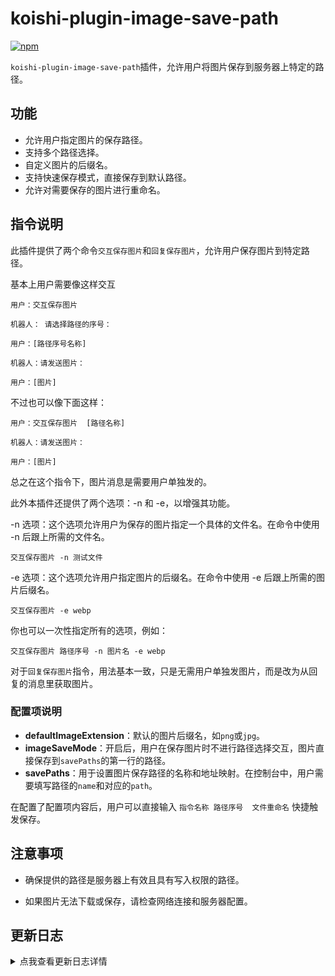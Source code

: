 # koishi-plugin-image-save-path

[![npm](https://img.shields.io/npm/v/koishi-plugin-image-save-path?style=flat-square)](https://www.npmjs.com/package/koishi-plugin-image-save-path)

`koishi-plugin-image-save-path`插件，允许用户将图片保存到服务器上特定的路径。


## 功能

- 允许用户指定图片的保存路径。
- 支持多个路径选择。
- 自定义图片的后缀名。
- 支持快速保存模式，直接保存到默认路径。
- 允许对需要保存的图片进行重命名。


## 指令说明

此插件提供了两个命令`交互保存图片`和`回复保存图片`，允许用户保存图片到特定路径。

基本上用户需要像这样交互
```
用户：交互保存图片
```
```
机器人： 请选择路径的序号：
```

```
用户：[路径序号名称]
```
```
机器人：请发送图片：
```
```
用户：[图片]
```


不过也可以像下面这样：
```
用户：交互保存图片  [路径名称]
```

```
机器人：请发送图片：
```

```
用户：[图片]
```
总之在这个指令下，图片消息是需要用户单独发的。

此外本插件还提供了两个选项：-n 和 -e，以增强其功能。

-n 选项：这个选项允许用户为保存的图片指定一个具体的文件名。在命令中使用 -n 后跟上所需的文件名。
```
交互保存图片 -n 测试文件
```
-e 选项：这个选项允许用户指定图片的后缀名。在命令中使用 -e 后跟上所需的图片后缀名。
```
交互保存图片 -e webp
```

你也可以一次性指定所有的选项，例如：
```
交互保存图片 路径序号 -n 图片名 -e webp
```

对于`回复保存图片`指令，用法基本一致，只是无需用户单独发图片，而是改为从回复的消息里获取图片。


### 配置项说明
- **defaultImageExtension**：默认的图片后缀名，如`png`或`jpg`。
- **imageSaveMode**：开启后，用户在保存图片时不进行路径选择交互，图片直接保存到`savePaths`的第一行的路径。
- **savePaths**：用于设置图片保存路径的名称和地址映射。在控制台中，用户需要填写路径的`name`和对应的`path`。

在配置了配置项内容后，用户可以直接输入 `指令名称 路径序号  文件重命名` 快捷触发保存。


## 注意事项

- 确保提供的路径是服务器上有效且具有写入权限的路径。

- 如果图片无法下载或保存，请检查网络连接和服务器配置。


## 更新日志
<details>
<summary>点我查看更新日志详情</summary>

- **0.3.7** - 优化调试模式的日志输出，仅对图片消息输出

- **0.3.6** - 突然发现没法自动保存了。。。。。

- **0.3.4** - 完善部分日志输出

- **0.3.3**
    -   优化json存储路径
    -   完善部分说明

- **0.3.2** - 优化日志输出，完善**0.3.0** 

- **0.3.0** - 实现自动保存多次重复的图片的功能

- **0.2.3** - `fetch`改为`ctx.http.get`方法

- **0.2.2** - 完善说明内容

- **0.2.1** - 更正说明内容【`savePaths`的第一行的路径。】

- **0.2.0** - 优化控制台`savePaths`配置项，呈现表格的形式更易懂。

- **0.1.4** - 优化在【回复保存图片】时的缺省参数的处理。

- **0.1.3** - 优化在【回复保存图片】时的缺省参数的处理。

- **0.1.2** - 优化一些交互的细节逻辑。

- **0.1.1** - 1.优化提取逻辑，不再使用正则提取。2.完善交互内容，用户直接输入 `指令名称 路径序号  文件重命名` 快捷指定保存内容。

- **0.1.0** - 日常维护，重写控制台展示页内容。重写readme。新增日志调试开关。修改冗余的代码内容。

- **0.0.8** - 适配onebot？优化LLOB情况下对图片url的提取处理

- **0.0.7** - 修复0.0.6的bug。中间件函数只接收了 next 参数，而没有 session 参数。

- **0.0.6** - 新增一个指令，可以保存被回复的图片。save-card指令。

- **0.0.5** - 添加目标路径下的重名检查功能。开启后若重名则保存为【文件名(累加数字)】，如【开心(2)】。关闭重名检查，重名会覆盖原文件。

- **0.0.4** - 0.0.3缺少保存的实际写入，补上了。

- **0.0.3** - 增加“保存成功后，是否返回文件路径”的选项

- **0.0.2** - 增加默认路径示例值

- **0.0.1** - 基本实现交互保存到指定路径

</details>